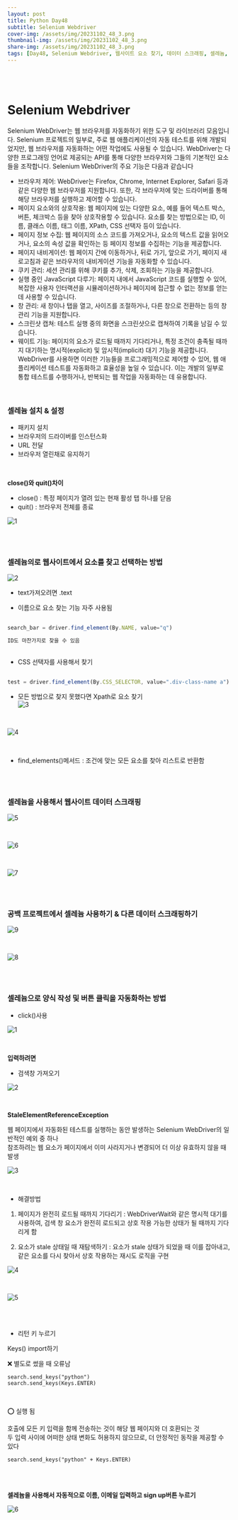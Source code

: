 ```yaml
---
layout: post
title: Python Day48
subtitle: Selenium Webdriver
cover-img: /assets/img/20231102_48_3.png
thumbnail-img: /assets/img/20231102_48_3.png
share-img: /assets/img/20231102_48_3.png
tags: [Day48, Selenium Webdriver, 웹사이트 요소 찾기, 데이터 스크래핑, 셀레늄, click(), StaleElementReferenceException, 오류, send_keys()]
---
```

      
<br><br>
  
# Selenium Webdriver

Selenium WebDriver는 웹 브라우저를 자동화하기 위한 도구 및 라이브러리 모음입니다. Selenium 프로젝트의 일부로, 주로 웹 애플리케이션의 자동 테스트를 위해 개발되었지만, 웹 브라우저를 자동화하는 어떤 작업에도 사용될 수 있습니다. WebDriver는 다양한 프로그래밍 언어로 제공되는 API를 통해 다양한 브라우저와 그들의 기본적인 요소들을 조작합니다.
Selenium WebDriver의 주요 기능은 다음과 같습니다
- 브라우저 제어: WebDriver는 Firefox, Chrome, Internet Explorer, Safari 등과 같은 다양한 웹 브라우저를 지원합니다. 또한, 각 브라우저에 맞는 드라이버를 통해 해당 브라우저를 실행하고 제어할 수 있습니다.
- 페이지 요소와의 상호작용: 웹 페이지에 있는 다양한 요소, 예를 들어 텍스트 박스, 버튼, 체크박스 등을 찾아 상호작용할 수 있습니다. 요소를 찾는 방법으로는 ID, 이름, 클래스 이름, 태그 이름, XPath, CSS 선택자 등이 있습니다.
- 페이지 정보 수집: 웹 페이지의 소스 코드를 가져오거나, 요소의 텍스트 값을 읽어오거나, 요소의 속성 값을 확인하는 등 페이지 정보를 수집하는 기능을 제공합니다.
- 페이지 내비게이션: 웹 페이지 간에 이동하거나, 뒤로 가기, 앞으로 가기, 페이지 새로고침과 같은 브라우저의 내비게이션 기능을 자동화할 수 있습니다.
- 쿠키 관리: 세션 관리를 위해 쿠키를 추가, 삭제, 조회하는 기능을 제공합니다.
- 실행 중인 JavaScript 다루기: 페이지 내에서 JavaScript 코드를 실행할 수 있어, 복잡한 사용자 인터랙션을 시뮬레이션하거나 페이지에 접근할 수 없는 정보를 얻는 데 사용할 수 있습니다.
- 창 관리: 새 창이나 탭을 열고, 사이즈를 조절하거나, 다른 창으로 전환하는 등의 창 관리 기능을 지원합니다.
- 스크린샷 캡쳐: 테스트 실행 중의 화면을 스크린샷으로 캡쳐하여 기록을 남길 수 있습니다.
- 웨이트 기능: 페이지의 요소가 로드될 때까지 기다리거나, 특정 조건이 충족될 때까지 대기하는 명시적(explicit) 및 암시적(implicit) 대기 기능을 제공합니다.
WebDriver를 사용하면 이러한 기능들을 프로그래밍적으로 제어할 수 있어, 웹 애플리케이션 테스트를 자동화하고 효율성을 높일 수 있습니다. 이는 개발의 일부로 통합 테스트를 수행하거나, 반복되는 웹 작업을 자동화하는 데 유용합니다.

<br>

### 셀레늄 설치 & 설정
- 패키지 설치  
- 브라우저의 드라이버를 인스턴스화  
- URL 전달  
- 브라우저 열린채로 유지하기  

<br>

**close()와 quit()차이**  
  
- close() : 특정 페이지가 열려 있는 현재 활성 탭 하나를 닫음  
- quit() : 브라우저 전체를 종료  
  
![1](/assets/img/20231102_48_1.png)  

<br><br>

### 셀레늄의로 웹사이트에서 요소를 찾고 선택하는 방법  
  
![2](/assets/img/20231102_48_2.png)  


- text가져오려면 .text  

- 이름으로 요소 찾는 기능 자주 사용됨
  
```javascript
  
search_bar = driver.find_element(By.NAME, value="q")

ID도 마찬가지로 찾을 수 있음
  
```

  
- CSS 선택자를 사용해서 찾기
   
```javascript
  
test = driver.find_element(By.CSS_SELECTOR, value=".div-class-name a")

```
  
- 모든 방법으로 찾지 못했다면 Xpath로 요소 찾기  
![3](/assets/img/20231102_48_3.png)  

<br>

![4](/assets/img/20231102_48_4.png)  

<br>

- find_elements()메서드 : 조건에 맞는 모든 요소를 찾아 리스트로 반환함

<br><br>

### 셀레늄을 사용해서 웹사이트 데이터 스크래핑  
  
![5](/assets/img/20231102_48_5.png)  

<br>

![6](/assets/img/20231102_48_6.png)  

<br>

![7](/assets/img/20231102_48_7.png)  

<br><br>

### 공백 프로젝트에서 셀레늄 사용하기 & 다른 데이터 스크래핑하기  
  
![9](/assets/img/20231102_48_9.png)  

<br>

![8](/assets/img/20231102_48_8.png)  

<br><br>

### 셀레늄으로 양식 작성 및 버튼 클릭을 자동화하는 방법  
  
- click()사용
   
![1](/assets/img/20231104_48_1.png)  

<br>
  
**입력하려면**  
  
- 검색창 가져오기
   
![2](/assets/img/20231104_48_2.png)  

<br>
  
**StaleElementReferenceException**  
  
웹 페이지에서 자동화된 테스트를 실행하는 동안 발생하는 Selenium WebDriver의 일반적인 예외 중 하나   
참조하려는 웹 요소가 페이지에서 이미 사라지거나 변경되어 더 이상 유효하지 않을 때 발생  
  
![3](/assets/img/20231104_48_3.png)  

<br>
  
- 해결방법
   
1. 페이지가 완전히 로드될 때까지 기다리기 : WebDriverWait와 같은 명시적 대기를 사용하여, 검색 창 요소가 완전히 로드되고 상호 작용 가능한 상태가 될 때까지 기다리게 함
     
2. 요소가 stale 상태일 때 재탐색하기 : 요소가 stale 상태가 되었을 때 이를 잡아내고, 같은 요소를 다시 찾아서 상호 작용하는 재시도 로직을 구현
    
![4](/assets/img/20231104_48_4.png)  

<br>

![5](/assets/img/20231104_48_5.png)  

<br><br>
  
- 리턴 키 누르기
   
Keys() import하기  
  

❌ 별도로 썼을 때 오류남  
  
~~~
search.send_keys("python")
search.send_keys(Keys.ENTER)
~~~  

<br>
  
⭕️ 실행 됨 
  
호출에 모든 키 입력을 함께 전송하는 것이 해당 웹 페이지와 더 호환되는 것  
두 입력 사이에 어떠한 상태 변화도 허용하지 않으므로, 더 안정적인 동작을 제공할 수 있다  
  
~~~
search.send_keys("python" + Keys.ENTER)
~~~

<br><br>
  
**셀레늄을 사용해서 자동적으로 이름, 이메일 입력하고 sign up버튼 누르기**  
  
![6](/assets/img/20231104_48_6.png)  




